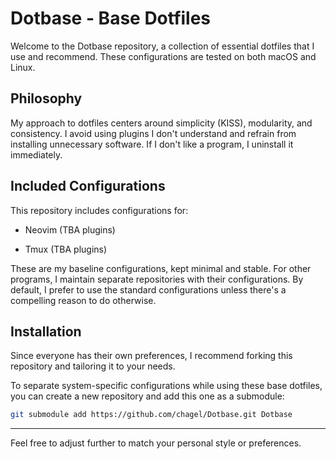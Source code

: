 # Dotbase - Base Dotfiles

Welcome to the Dotbase repository, a collection of essential dotfiles that I use and recommend. These configurations are tested on both macOS and Linux.

## Philosophy

My approach to dotfiles centers around simplicity (KISS), modularity, and consistency. I avoid using plugins I don't understand and refrain from installing unnecessary software. If I don't like a program, I uninstall it immediately.

## Included Configurations

This repository includes configurations for:

- Neovim
  (TBA plugins)

- Tmux
  (TBA plugins)

These are my baseline configurations, kept minimal and stable. For other programs, I maintain separate repositories with their configurations. By default, I prefer to use the standard configurations unless there's a compelling reason to do otherwise.

## Installation

Since everyone has their own preferences, I recommend forking this repository and tailoring it to your needs.

To separate system-specific configurations while using these base dotfiles, you can create a new repository and add this one as a submodule:

```bash
git submodule add https://github.com/chagel/Dotbase.git Dotbase
```

---

Feel free to adjust further to match your personal style or preferences.
